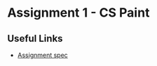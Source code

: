 # Assignment 1 - CS Paint

## Useful Links
- [Assignment spec](https://cgi.cse.unsw.edu.au/~cs1511/19T3/assignments/ass1/index.html)
